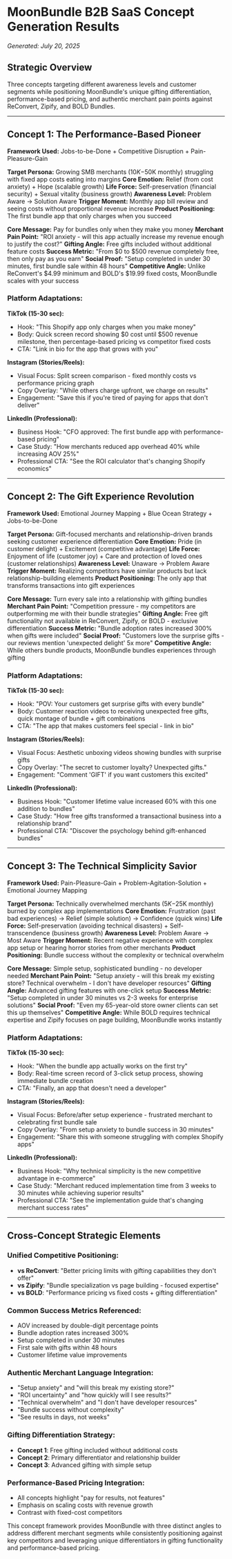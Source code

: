 # MoonBundle B2B SaaS Concept Generation Results
*Generated: July 20, 2025*

## Strategic Overview

Three concepts targeting different awareness levels and customer segments while positioning MoonBundle's unique gifting differentiation, performance-based pricing, and authentic merchant pain points against ReConvert, Zipify, and BOLD Bundles.

---

## Concept 1: The Performance-Based Pioneer

**Framework Used:** Jobs-to-be-Done + Competitive Disruption + Pain-Pleasure-Gain

**Target Persona:** Growing SMB merchants ($10K-$50K monthly) struggling with fixed app costs eating into margins
**Core Emotion:** Relief (from cost anxiety) + Hope (scalable growth)
**Life Force:** Self-preservation (financial security) + Sexual vitality (business growth)
**Awareness Level:** Problem Aware → Solution Aware
**Trigger Moment:** Monthly app bill review and seeing costs without proportional revenue increase
**Product Positioning:** The first bundle app that only charges when you succeed

**Core Message:** Pay for bundles only when they make you money
**Merchant Pain Point:** "ROI anxiety - will this app actually increase my revenue enough to justify the cost?"
**Gifting Angle:** Free gifts included without additional feature costs
**Success Metric:** "From $0 to $500 revenue completely free, then only pay as you earn"
**Social Proof:** "Setup completed in under 30 minutes, first bundle sale within 48 hours"
**Competitive Angle:** Unlike ReConvert's $4.99 minimum and BOLD's $19.99 fixed costs, MoonBundle scales with your success

### Platform Adaptations:

**TikTok (15-30 sec):**
- Hook: "This Shopify app only charges when you make money"
- Body: Quick screen record showing $0 cost until $500 revenue milestone, then percentage-based pricing vs competitor fixed costs
- CTA: "Link in bio for the app that grows with you"

**Instagram (Stories/Reels):**
- Visual Focus: Split screen comparison - fixed monthly costs vs performance pricing graph
- Copy Overlay: "While others charge upfront, we charge on results"
- Engagement: "Save this if you're tired of paying for apps that don't deliver"

**LinkedIn (Professional):**
- Business Hook: "CFO approved: The first bundle app with performance-based pricing"
- Case Study: "How merchants reduced app overhead 40% while increasing AOV 25%"
- Professional CTA: "See the ROI calculator that's changing Shopify economics"

---

## Concept 2: The Gift Experience Revolution

**Framework Used:** Emotional Journey Mapping + Blue Ocean Strategy + Jobs-to-be-Done

**Target Persona:** Gift-focused merchants and relationship-driven brands seeking customer experience differentiation
**Core Emotion:** Pride (in customer delight) + Excitement (competitive advantage)
**Life Force:** Enjoyment of life (customer joy) + Care and protection of loved ones (customer relationships)
**Awareness Level:** Unaware → Problem Aware
**Trigger Moment:** Realizing competitors have similar products but lack relationship-building elements
**Product Positioning:** The only app that transforms transactions into gift experiences

**Core Message:** Turn every sale into a relationship with gifting bundles
**Merchant Pain Point:** "Competition pressure - my competitors are outperforming me with their bundle strategies"
**Gifting Angle:** Free gift functionality not available in ReConvert, Zipify, or BOLD - exclusive differentiation
**Success Metric:** "Bundle adoption rates increased 300% when gifts were included"
**Social Proof:** "Customers love the surprise gifts - our reviews mention 'unexpected delight' 5x more"
**Competitive Angle:** While others bundle products, MoonBundle bundles experiences through gifting

### Platform Adaptations:

**TikTok (15-30 sec):**
- Hook: "POV: Your customers get surprise gifts with every bundle"
- Body: Customer reaction videos to receiving unexpected free gifts, quick montage of bundle + gift combinations
- CTA: "The app that makes customers feel special - link in bio"

**Instagram (Stories/Reels):**
- Visual Focus: Aesthetic unboxing videos showing bundles with surprise gifts
- Copy Overlay: "The secret to customer loyalty? Unexpected gifts."
- Engagement: "Comment 'GIFT' if you want customers this excited"

**LinkedIn (Professional):**
- Business Hook: "Customer lifetime value increased 60% with this one addition to bundles"
- Case Study: "How free gifts transformed a transactional business into a relationship brand"
- Professional CTA: "Discover the psychology behind gift-enhanced bundles"

---

## Concept 3: The Technical Simplicity Savior

**Framework Used:** Pain-Pleasure-Gain + Problem-Agitation-Solution + Emotional Journey Mapping

**Target Persona:** Technically overwhelmed merchants ($5K-$25K monthly) burned by complex app implementations
**Core Emotion:** Frustration (past bad experiences) → Relief (simple solution) → Confidence (quick wins)
**Life Force:** Self-preservation (avoiding technical disasters) + Self-transcendence (business growth)
**Awareness Level:** Problem Aware → Most Aware
**Trigger Moment:** Recent negative experience with complex app setup or hearing horror stories from other merchants
**Product Positioning:** Bundle success without the complexity or technical overwhelm

**Core Message:** Simple setup, sophisticated bundling - no developer needed
**Merchant Pain Point:** "Setup anxiety - will this break my existing store? Technical overwhelm - I don't have developer resources"
**Gifting Angle:** Advanced gifting features with one-click setup
**Success Metric:** "Setup completed in under 30 minutes vs 2-3 weeks for enterprise solutions"
**Social Proof:** "Even my 65-year-old store owner clients can set this up themselves"
**Competitive Angle:** While BOLD requires technical expertise and Zipify focuses on page building, MoonBundle works instantly

### Platform Adaptations:

**TikTok (15-30 sec):**
- Hook: "When the bundle app actually works on the first try"
- Body: Real-time screen record of 3-click setup process, showing immediate bundle creation
- CTA: "Finally, an app that doesn't need a developer"

**Instagram (Stories/Reels):**
- Visual Focus: Before/after setup experience - frustrated merchant to celebrating first bundle sale
- Copy Overlay: "From setup anxiety to bundle success in 30 minutes"
- Engagement: "Share this with someone struggling with complex Shopify apps"

**LinkedIn (Professional):**
- Business Hook: "Why technical simplicity is the new competitive advantage in e-commerce"
- Case Study: "Merchant reduced implementation time from 3 weeks to 30 minutes while achieving superior results"
- Professional CTA: "See the implementation guide that's changing merchant success rates"

---

## Cross-Concept Strategic Elements

### Unified Competitive Positioning:
- **vs ReConvert**: "Better pricing limits with gifting capabilities they don't offer"
- **vs Zipify**: "Bundle specialization vs page building - focused expertise"
- **vs BOLD**: "Performance pricing vs fixed costs + gifting differentiation"

### Common Success Metrics Referenced:
- AOV increased by double-digit percentage points
- Bundle adoption rates increased 300%
- Setup completed in under 30 minutes
- First sale with gifts within 48 hours
- Customer lifetime value improvements

### Authentic Merchant Language Integration:
- "Setup anxiety" and "will this break my existing store?"
- "ROI uncertainty" and "how quickly will I see results?"
- "Technical overwhelm" and "I don't have developer resources"
- "Bundle success without complexity"
- "See results in days, not weeks"

### Gifting Differentiation Strategy:
- **Concept 1**: Free gifting included without additional costs
- **Concept 2**: Primary differentiator and relationship builder
- **Concept 3**: Advanced gifting with simple setup

### Performance-Based Pricing Integration:
- All concepts highlight "pay for results, not features"
- Emphasis on scaling costs with revenue growth
- Contrast with fixed-cost competitors

This concept framework provides MoonBundle with three distinct angles to address different merchant segments while consistently positioning against key competitors and leveraging unique differentiators in gifting functionality and performance-based pricing.